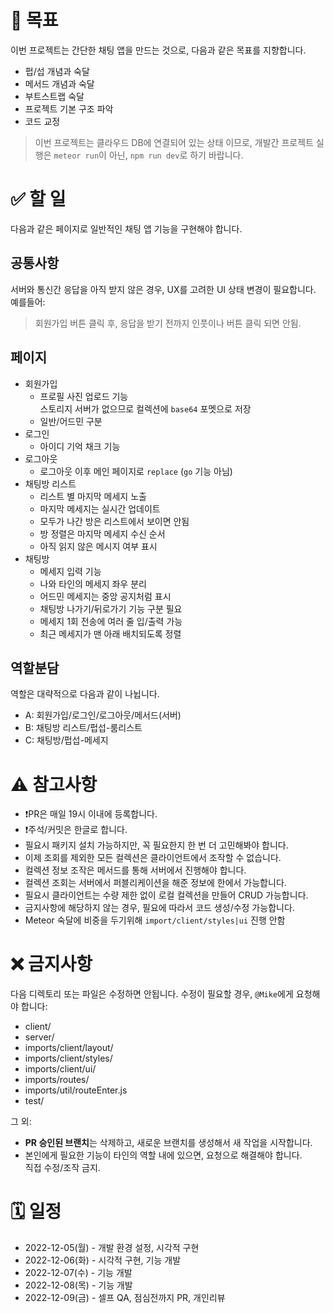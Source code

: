 # 📌 목표

이번 프로젝트는 간단한 채팅 앱을 만드는 것으로,
다음과 같은 목표를 지향합니다.

- 펍/섭 개념과 숙달
- 메서드 개념과 숙달
- 부트스트랩 숙달
- 프로젝트 기본 구조 파악
- 코드 교정

> 이번 프로젝트는 클라우드 DB에 연결되어 있는 상태 이므로,
> 개발간 프로젝트 실행은 `meteor run`이 아닌, `npm run dev`로 하기 바랍니다.

# ✅ 할 일

다음과 같은 페이지로 일반적인 채팅 앱 기능을 구현해야 합니다.

## 공통사항

서버와 통신간 응답을 아직 받지 않은 경우, UX를 고려한 UI 상태 변경이 필요합니다.
예를들어:

> 회원가입 버튼 클릭 후, 응답을 받기 전까지 인풋이나 버튼 클릭 되면 안됨. 

## 페이지

- 회원가입
  - 프로필 사진 업로드 기능<br>
    스토리지 서버가 없으므로 컬렉션에 `base64` 포멧으로 저장
  - 일반/어드민 구분
- 로그인
  - 아이디 기억 채크 기능
- 로그아웃
  - 로그아웃 이후 메인 페이지로 `replace` (`go` 기능 아님)
- 채팅방 리스트
  - 리스트 별 마지막 메세지 노출
  - 마지막 메세지는 실시간 업데이트
  - 모두가 나간 방은 리스트에서 보이면 안됨
  - 방 정렬은 마지막 메세지 수신 순서
  - 아직 읽지 않은 메시지 여부 표시
- 채팅방
  - 메세지 입력 기능
  - 나와 타인의 메세지 좌우 분리
  - 어드민 메세지는 중앙 공지처럼 표시
  - 채팅방 나가기/뒤로가기 기능 구분 필요
  - 메세지 1회 전송에 여러 줄 입/출력 가능
  - 최근 메세지가 맨 아래 배치되도록 정렬

## 역할분담

역할은 대략적으로 다음과 같이 나뉩니다.

- A: 회원가입/로그인/로그아웃/메서드(서버)
- B: 채팅방 리스트/펍섭-룸리스트
- C: 채팅방/펍섭-메세지

# ⚠️ 참고사항

- ❗️PR은 매일 19시 이내에 등록합니다.
- ❗️주석/커밋은 한글로 합니다.
- 필요시 패키지 설치 가능하지만, 꼭 필요한지 한 번 더 고민해봐야 합니다.
- 이제 조회를 제외한 모든 컬렉션은 클라이언트에서 조작할 수 없습니다.
- 컬렉션 정보 조작은 메서드를 통해 서버에서 진행해야 합니다.
- 컬렉션 조회는 서버에서 퍼블리케이션을 해준 정보에 한에서 가능합니다.
- 필요시 클라이언트는 수량 제한 없이 로컬 컬렉션을 만들어 CRUD 가능합니다.
- 금지사항에 해당하지 않는 경우, 필요에 따라서 코드 생성/수정 가능합니다.
- Meteor 숙달에 비중을 두기위해 `import/client/styles|ui` 진행 안함

# ❌ 금지사항

다음 디렉토리 또는 파일은 수정하면 안됩니다.
수정이 필요할 경우, `@Mike`에게 요청해야 합니다:

- client/
- server/
- imports/client/layout/
- imports/client/styles/
- imports/client/ui/
- imports/routes/
- imports/util/routeEnter.js
- test/

그 외:
- **PR 승인된 브랜치**는 삭제하고, 새로운 브랜치를 생성해서 새 작업을 시작합니다.
- 본인에게 필요한 기능이 타인의 역할 내에 있으면, 요청으로 해결해야 합니다.<br>
  직접 수정/조작 금지.

# 🗓️ 일정

- 2022-12-05(월) - 개발 환경 설정, 시각적 구현
- 2022-12-06(화) - 시각적 구현, 기능 개발
- 2022-12-07(수) - 기능 개발
- 2022-12-08(목) - 기능 개발
- 2022-12-09(금) - 셀프 QA, 점심전까지 PR, 개인리뷰

